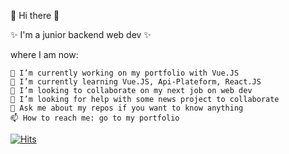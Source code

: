 👋 Hi there 👋

 ✨ I'm a junior backend web dev ✨

where I am now: 

    🔭 I’m currently working on my portfolio with Vue.JS
    🌱 I’m currently learning Vue.JS, Api-Plateform, React.JS
    👯 I’m looking to collaborate on my next job on web dev
    🤔 I’m looking for help with some news project to collaborate
    💬 Ask me about my repos if you want to know anything
    📫 How to reach me: go to my portfolio



[![Hits](https://hits.seeyoufarm.com/api/count/incr/badge.svg?url=https%3A%2F%2Fgithub.com%2Fgjbae1212%2Fhit-counter)](https://github.com/J3rom3M)                    
